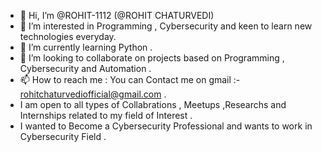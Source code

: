 - 👋 Hi, I’m @ROHIT-1112 (@ROHIT CHATURVEDI)
- 👀 I’m interested in Programming , Cybersecurity and keen to learn new technologies everyday.
- 🌱 I’m currently learning Python .
- 💞️ I’m looking to collaborate on projects based on Programming , Cybersecurity and Automation .
- 📫 How to reach me : You can Contact me on gmail :- rohitchaturvediofficial@gmail.com .
- I am open to all types of Collabrations , Meetups ,Researchs and Internships related to my field of Interest . 
- I wanted to Become a Cybersecurity Professional and wants to work in Cybersecurity Field .

<!---
ROHIT-1112/ROHIT-1112 is a ✨ special ✨ repository because its `README.md` (this file) appears on your GitHub profile.
You can click the Preview link to take a look at your changes.
--->
